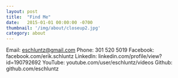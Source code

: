 ```yaml
---
layout: post
title:  "Find Me"
date:   2015-01-01 00:00:00 -0700
thumbnail: '/img/about/closeup2.jpg'
category: about
---
```

Email: eschluntz@gmail.com
Phone: 301 520 5019
Facebook: facebook.com/erik.schluntz
LinkedIn: linkedin.com/profile/view?id=190792692
YouTube: youtube.com/user/eschluntz/videos
Github: github.com/eschluntz